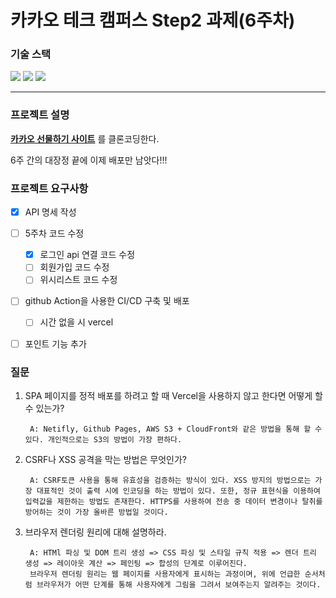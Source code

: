 # 카카오 테크 캠퍼스 Step2 과제(6주차)
###  기술 스택
<img src="https://img.shields.io/badge/TypeScript-3178C6?style=for-the-badge&logo=TypeScript&logoColor=white">
<img src="https://img.shields.io/badge/React-61DAFB?style=for-the-badge&logo=React&logoColor=black">
<img src="https://img.shields.io/badge/Git-F05032?style=for-the-badge&logo=Git&logoColor=white">
</br>

---

### 프로젝트 설명
**[카카오 선물하기 사이트](https://gift.kakao.com/home)** 를 클론코딩한다.

6주 간의 대장정 끝에 이제 배포만 남앗다!!!

### 프로젝트 요구사항
- [X] API 명세 작성
- [ ] 5주차 코드 수정
  - [X] 로그인 api 연결 코드 수정
  - [ ] 회원가입 코드 수정
  - [ ] 위시리스트 코드 수정
- [ ] github Action을 사용한 CI/CD 구축 및 배포
  - [ ] 시간 없을 시 vercel
- [ ] 포인트 기능 추가


### 질문
  1. SPA 페이지를 정적 배포를 하려고 할 때 Vercel을 사용하지 않고 한다면 어떻게 할 수 있는가?
    
          A: Netifly, Github Pages, AWS S3 + CloudFront와 같은 방법을 통해 할 수 있다. 개인적으로는 S3의 방법이 가장 편하다. 
  2. CSRF나 XSS 공격을 막는 방법은 무엇인가?

          A: CSRF토큰 사용을 통해 유효성을 검증하는 방식이 있다. XSS 방지의 방법으로는 가장 대표적인 것이 출력 시에 인코딩을 하는 방법이 있다. 또한, 정규 표현식을 이용하여 입력값을 제한하는 방법도 존재한다. HTTPS를 사용하여 전송 중 데이터 변경이나 탈취를 방어하는 것이 가장 올바른 방법일 것이다.
  3. 브라우저 렌더링 원리에 대해 설명하라.

          A: HTMl 파싱 및 DOM 트리 생성 => CSS 파싱 및 스타일 규칙 적용 => 렌더 트리 생성 => 레이아웃 계산 => 페인팅 => 합성의 단계로 이루어진다. 
          브라우저 렌더링 원리는 웹 페이지를 사용자에게 표시하는 과정이며, 위에 언급한 순서처럼 브라우저가 어떤 단계를 통해 사용자에게 그림을 그려서 보여주는지 알려주는 것이다.